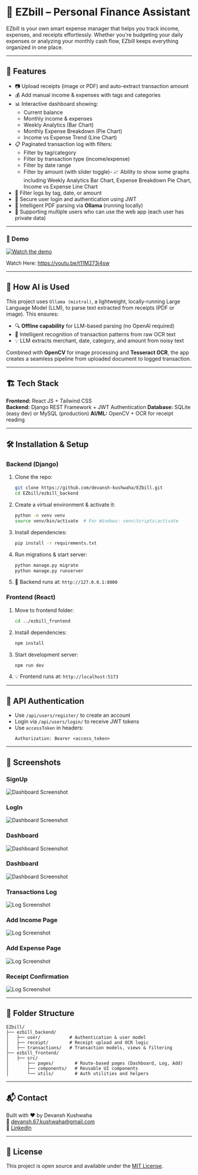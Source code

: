 
# 💸 EZbill – Personal Finance Assistant

EZbill is your own smart expense manager that helps you track income, expenses, and receipts effortlessly. Whether you're budgeting your daily expenses or analyzing your monthly cash flow, EZbill keeps everything organized in one place.

---

## 🚀 Features

- 📷 Upload receipts (image or PDF) and auto-extract transaction amount
- 💰 Add manual income & expenses with tags and categories
- 📊 Interactive dashboard showing:
  - Current balance
  - Monthly income & expenses
  - Weekly Analytics (Bar Chart)
  - Monthly Expense Breakdown (Pie Chart)
  - Income vs Expense Trend (Line Chart)
- 📋 Paginated transaction log with filters:
  - Filter by tag/category
  - Filter by transaction type (income/expense)
  - Filter by date range
  - Filter by amount (with slider toggle)- 📈 Ability to show some graphs including Weekly Analytics Bar Chart, Expense Breakdown Pie Chart, Income vs Expense Line Chart
- 📆 Filter logs by tag, date, or amount
- 🔐 Secure user login and authentication using JWT
- 🧠 Intelligent PDF parsing via **Ollama** (running locally)
- 👥 Supporting multiple users who can use the web app (each user has private data)

---

### 🎥 Demo

[![Watch the demo](https://img.youtube.com/vi/t11M273i4sw/0.jpg)](https://youtu.be/t11M273i4sw)

Watch Here: https://youtu.be/t11M273i4sw

---

## 🧠 How AI is Used

This project uses `Ollama (mistral)`, a lightweight, locally-running Large Language Model (LLM), to parse text extracted from receipts (PDF or image). This ensures:

- 🔍 **Offline capability** for LLM-based parsing (no OpenAI required)
- 🧾 Intelligent recognition of transaction patterns from raw OCR text
- 💡 LLM extracts merchant, date, category, and amount from noisy text

Combined with **OpenCV** for image processing and **Tesseract OCR**, the app creates a seamless pipeline from uploaded document to logged transaction.

---

## 🏗️ Tech Stack

**Frontend:** React JS + Tailwind CSS  
**Backend:** Django REST Framework + JWT Authentication
**Database:** SQLite (easy dev) or MySQL (production)
**AI/ML:** OpenCV + OCR for receipt reading

---

## 🛠️ Installation & Setup

### Backend (Django)

1. Clone the repo:
   ```bash
   git clone https://github.com/devansh-kushwaha/EZbill.git
   cd EZbill/ezbill_backend
   ```

2. Create a virtual environment & activate it:
   ```bash
   python -m venv venv
   source venv/bin/activate  # For Windows: venv\Scripts\activate
   ```

3. Install dependencies:
   ```bash
   pip install -r requirements.txt
   ```

4. Run migrations & start server:
   ```bash
   python manage.py migrate
   python manage.py runserver
   ```

5. 🎯 Backend runs at: `http://127.0.0.1:8000`

### Frontend (React)

1. Move to frontend folder:
   ```bash
   cd ../ezbill_frontend
   ```

2. Install dependencies:
   ```bash
   npm install
   ```

3. Start development server:
   ```bash
   npm run dev
   ```

4. 💡 Frontend runs at: `http://localhost:5173`

---

## 🧪 API Authentication

- Use `/api/users/register/` to create an account
- Login via `/api/users/login/` to receive JWT tokens
- Use `accessToken` in headers:  
  ```
  Authorization: Bearer <access_token>
  ```

---

## 📸 Screenshots

### SignUp
![Dashboard Screenshot](screenshots/SignUp.png)

### LogIn
![Dashboard Screenshot](screenshots/LogIn.png)

### Dashboard
![Dashboard Screenshot](screenshots/Dashboard.png)

### Dashboard
![Dashboard Screenshot](screenshots/Charts.png)

### Transactions Log
![Log Screenshot](screenshots/Logs.png)

### Add Income Page 
![Log Screenshot](screenshots/AddIncome.png)

### Add Expense Page 
![Log Screenshot](screenshots/AddExpense.png)

### Receipt Confirmation 
![Log Screenshot](screenshots/ReceiptConfirm.png)

---

## 📁 Folder Structure

```
EZbill/
├── ezbill_backend/
│   ├── user/           # Authentication & user model
│   ├── receipt/        # Receipt upload and OCR logic
│   ├── transactions/   # Transaction models, views & filtering
├── ezbill_frontend/
│   ├── src/
│       ├── pages/        # Route-based pages (Dashboard, Log, Add)
│       ├── components/   # Reusable UI components
│       └── utils/        # Auth utilities and helpers
```

---

## 📬 Contact

Built with ❤️ by Devansh Kushwaha  
📧 [devansh.67.kushwaha@gmail.com](mailto:devansh.67.kushwaha@gmail.com)  
🔗 [LinkedIn](https://www.linkedin.com/in/devansh-kushwaha-333466267/)

---

## 📃 License

This project is open source and available under the [MIT License](LICENSE).
